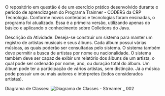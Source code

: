 O repositório em questão é de um exercício prático desenvolvido durante o período de aprendizagem do Programa Trainner - CODERS da CRP Tecnologia. Conforme novos conteúdos e tecnologias foram ensinadas, o programa foi atualizado. Essa é a primeira versão, utilizando apenas do básico e aplicando o conhecimento sobre Colletions do Java.

Descrição da Atividade:
Deseja-se construir um sistema para manter um registro de artistas musicais e seus álbuns. Cada álbum possui várias músicas, as quais poderão ser consultadas pelo sistema. O sistema também deve permitir a busca de artistas por nome ou nacionalidade. O sistema também deve ser capaz de exibir um relatório dos álbuns de um artista, o qual pode ser ordenado por nome, ano, ou duração total do álbum. Um álbum pode ter a participação de vários artistas, sem distinção. Já a música pode possuir um ou mais autores e intérpretes (todos considerados artistas).

Diagrama de Classes:
![Diagrama de Classes - Streamer _ 002](https://user-images.githubusercontent.com/69482990/202602817-89ae2e56-8e94-4429-9668-fe422ebe0744.png)
